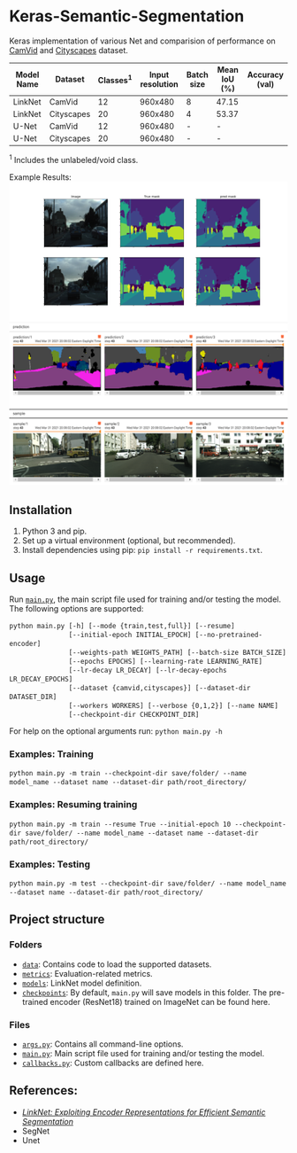 # Keras-Semantic-Segmentation

Keras implementation of various Net and comparision of performance on [CamVid](http://mi.eng.cam.ac.uk/research/projects/VideoRec/CamVid/) and [Cityscapes](https://www.cityscapes-dataset.com/)  dataset.

|Model Name   |  Dataset       | Classes<sup>1</sup> | Input resolution | Batch size | Mean IoU (%) | Accuracy (val) |
|-------------|----------------|---------|------------------|------------|--------------|----------------|
| LinkNet     | CamVid         | 12      |      960x480     |      8     |     47.15    |                |
| LinkNet     | Cityscapes     | 20      |     960x480      |      4     |     53.37    |                |
| U-Net     | CamVid         | 12      |      960x480     |      -     |     -   |                |
| U-Net     | Cityscapes         | 20      |      960x480     |      -     |     -    |                |

<sup>1</sup> Includes the unlabeled/void class.<br/>

Example Results:
![](results/camvid/Figure_3.png)
![](results/tb_pred.PNG)

## Installation

1. Python 3 and pip.
2. Set up a virtual environment (optional, but recommended).
3. Install dependencies using pip: ``pip install -r requirements.txt``.


## Usage

Run [``main.py``](https://github.com/AvishekParajuli/Keras-semantic-segmentaion/blob/master/main.py), the main script file used for training and/or testing the model. The following options are supported:

```
python main.py [-h] [--mode {train,test,full}] [--resume]
               [--initial-epoch INITIAL_EPOCH] [--no-pretrained-encoder]
               [--weights-path WEIGHTS_PATH] [--batch-size BATCH_SIZE]
               [--epochs EPOCHS] [--learning-rate LEARNING_RATE]
               [--lr-decay LR_DECAY] [--lr-decay-epochs LR_DECAY_EPOCHS]
               [--dataset {camvid,cityscapes}] [--dataset-dir DATASET_DIR]
               [--workers WORKERS] [--verbose {0,1,2}] [--name NAME]
               [--checkpoint-dir CHECKPOINT_DIR]
```

For help on the optional arguments run: ``python main.py -h``


### Examples: Training

```
python main.py -m train --checkpoint-dir save/folder/ --name model_name --dataset name --dataset-dir path/root_directory/
```


### Examples: Resuming training

```
python main.py -m train --resume True --initial-epoch 10 --checkpoint-dir save/folder/ --name model_name --dataset name --dataset-dir path/root_directory/
```


### Examples: Testing

```
python main.py -m test --checkpoint-dir save/folder/ --name model_name --dataset name --dataset-dir path/root_directory/
```


## Project structure

### Folders

- [``data``](https://github.com/AvishekParajuli/Keras-semantic-segmentaion/tree/master/data): Contains code to load the supported datasets.
- [``metrics``](https://github.com/AvishekParajuli/Keras-semantic-segmentaion/tree/master/metric): Evaluation-related metrics.
- [``models``](https://github.com/AvishekParajuli/Keras-semantic-segmentaion/tree/master/models): LinkNet model definition.
- [``checkpoints``](https://github.com/AvishekParajuli/Keras-semantic-segmentaion/tree/master/checkpoints): By default, ``main.py`` will save models in this folder. The pre-trained encoder (ResNet18) trained on ImageNet can be found here.

### Files

- [``args.py``](https://github.com/AvishekParajuli/Keras-semantic-segmentaion/blob/master/arg.py): Contains all command-line options.
- [``main.py``](https://github.com/AvishekParajuli/Keras-semantic-segmentaion/blob/master/main.py): Main script file used for training and/or testing the model.
- [``callbacks.py``](https://github.com/AvishekParajuli/Keras-semantic-segmentaion/blob/master/callbacks.py): Custom callbacks are defined here.

## References:
- [*LinkNet: Exploiting Encoder Representations for Efficient Semantic Segmentation*](https://arxiv.org/abs/1707.03718)
- SegNet
- Unet
